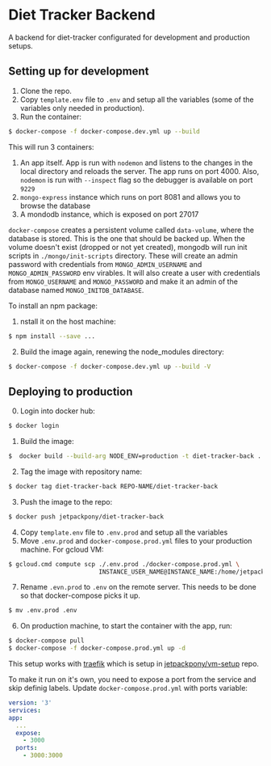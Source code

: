 # Diet Tracker Backend

A backend for diet-tracker configurated for development and production setups.

## Setting up for development

  1. Clone the repo.
  2. Copy `template.env` file to `.env` and setup all the variables (some of the
  variables only needed in production).
  3. Run the container:
  ```bash
  $ docker-compose -f docker-compose.dev.yml up --build
  ```
This will run 3 containers:

  1. An app itself. App is run with `nodemon` and listens
  to the changes in the local directory and reloads the server. The app runs on
  port 4000. Also, `nodemon` is run with `--inspect` flag so the debugger is
  available on port `9229`
  2. `mongo-express` instance which runs on port 8081 and allows you to browse the
  database
  3. A mondodb instance, which is exposed on port 27017

`docker-compose` creates a persistent volume called `data-volume`, where the
database is stored. This is the one that should be backed up. When the volume doesn't
exist (dropped or not yet created), mongodb will run init scripts in `./mongo/init-scripts`
directory. These will create an admin password with credentials from `MONGO_ADMIN_USERNAME`
and `MONGO_ADMIN_PASSWORD` env virables. It will also create a user with
credentials from `MONGO_USERNAME` and `MONGO_PASSWORD` and make it an admin
of the database named `MONGO_INITDB_DATABASE`.

To install an npm package:
  1. nstall it on the host machine:
  ```bash
  $ npm install --save ...
  ```
  2. Build the image again, renewing the node_modules directory:
  ```bash
  $ docker-compose -f docker-compose.dev.yml up --build -V
  ```

## Deploying to production

  0. Login into docker hub:
  ```bash
  $ docker login
  ```
  1. Build the image:
  ```bash
  $  docker build --build-arg NODE_ENV=production -t diet-tracker-back .
  ```
  2. Tag the image with repository name:
  ```bash
  $ docker tag diet-tracker-back REPO-NAME/diet-tracker-back
  ```
  3. Push the image to the repo:
  ```bash
  $ docker push jetpackpony/diet-tracker-back
  ```
  4. Copy `template.env` file to `.env.prod` and setup all the variables
  5. Move `.env.prod` and `docker-compose.prod.yml` files to your production machine. For gcloud VM:
  ```bash
  $ gcloud.cmd compute scp ./.env.prod ./docker-compose.prod.yml \
                           INSTANCE_USER_NAME@INSTANCE_NAME:/home/jetpackpony/diet-tracker-back
  ```
  7. Rename `.evn.prod` to `.env` on the remote server. This needs to be done
  so that docker-compose picks it up.
  ```bash
  $ mv .env.prod .env
  ```
  6. On production machine, to start the container with the app, run:
  ```bash
  $ docker-compose pull
  $ docker-compose -f docker-compose.prod.yml up -d
  ```
  This setup works with [traefik](https://docs.traefik.io/user-guide/docker-and-lets-encrypt/)
which is setup in [jetpackpony/vm-setup](https://github.com/jetpackpony/vm-setup) repo.
  
  To make it run on it's own, you need to expose a port from the service and skip
  definig labels. Update `docker-compose.prod.yml` with ports variable:
  ```yml
version: '3'
services:
  app:
    ...
    expose:
      - 3000
    ports:
      - 3000:3000
  ```
